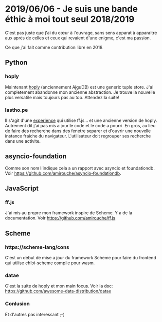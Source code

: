 # 2019/06/06 - Je suis une bande éthic à moi tout seul 2018/2019

C'est pas juste que j'ai du cœur à l'ouvrage, sans sens apparat à
apparaitre aux après de celles et ceux qui revaient d'une enigme,
c'est ma passion.

Ce que j'ai fait comme contribution libre en 2018.

## Python

### hoply

Maintenant [hoply](https://github.com/amirouche/hoply/) (anciennement
AjguDB) est une generic tuple store.  J'ai completement abandonne mon
ancienne abstraction. Je trouve la nouvelle plus versatile mais
toujours pas au top. Attendez la suite!

### lastho.pe

Il s'agit d'une [experience](https://github.com/amirouche/lastho.pe/)
qui utilise ff.js... et une ancienne version de hoply. Autrement dit
j'ai pas mis a jour le code et le code a pourri.  En gros, au lieu de
faire des recherche dans des fenetre separer et d'ouvrir une nouvelle
instance fraiche du navigateur. L'utilisateur doit regrouper ses
recherche dans une activite.

## asyncio-foundation

Comme son nom l'indique cela a un rapport avec asyncio et foundationdb.
Voir https://github.com/amirouche/asyncio-foundationdb.

## JavaScript

### ff.js

J'ai mis au propre mon framework inspire de Scheme. Y a de la
documentation.  Voir https://github.com/amirouche/ff.js

## Scheme

### https://scheme-lang/cons

C'est un debut de mise a jour du framework Scheme pour faire du
frontend qui utilise chibi-scheme compile pour wasm.

### datae

C'est la suite de hoply et mon main focus. Voir la doc:
https://github.com/awesome-data-distribution/datae

### Conlusion

Et d'autres pas interessant ;-)
